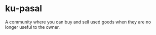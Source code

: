 # ku-pasal
A community where you can buy and sell used goods when they are no longer useful to the owner.
